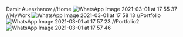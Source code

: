 Damir Aueszhanov
//Home
![WhatsApp Image 2021-03-01 at 17 55 37](https://user-images.githubusercontent.com/75303943/109493926-5f375e00-7ab7-11eb-9c13-2bcfa987c212.jpeg)
//MyWork
![WhatsApp Image 2021-03-01 at 17 58 13](https://user-images.githubusercontent.com/75303943/109494185-c35a2200-7ab7-11eb-83f6-af953d2ecbf5.jpeg)
//Portfolio
![WhatsApp Image 2021-03-01 at 17 57 23](https://user-images.githubusercontent.com/75303943/109494187-c3f2b880-7ab7-11eb-86c1-0ee1d48217ff.jpeg)
//Portfolio2
![WhatsApp Image 2021-03-01 at 17 57 46](https://user-images.githubusercontent.com/75303943/109494190-c48b4f00-7ab7-11eb-96db-1023acd5e792.jpeg)
